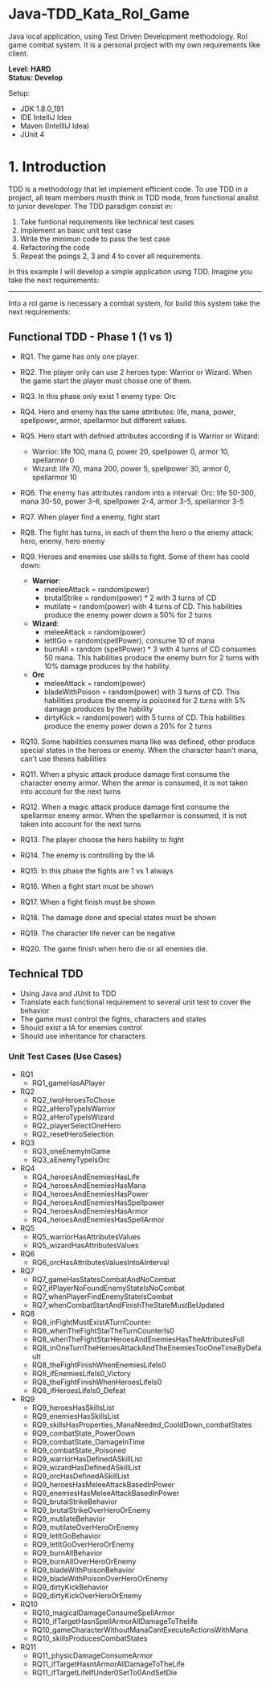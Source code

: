 # Java-TDD_Kata_Rol_Game
Java local application, using Test Driven Development methodology. Rol game combat system.
It is a personal project with my own requirements like client.

**Level: HARD**<br>
**Status: Develop**

Setup:
 - JDK 1.8.0_191
 - IDE IntelliJ Idea
 - Maven (IntellliJ Idea)
 - JUnit 4


# 1. Introduction
  TDD is a methodology that let implement efficient code. To use TDD in a project, all team members musth think in TDD mode, from functional analist to junior developer.
  The TDD paradigm consist in:
  1. Take funtional requirements like technical test cases
  2. Implement an basic unit test case
  3. Write the minimun code to pass the test case
  4. Refactoring the code
  5. Repeat the poings 2, 3 and 4 to cover all requirements.

In this example I will develop a simple application using TDD. Imagine you take the next requirements:
___
Into a rol game is necessary a combat system, for build this system take the next requirements:

## Functional TDD - Phase 1 (1 vs 1)
 * RQ1. The game has only one player.
 * RQ2. The player only can use 2 heroes type: Warrior or Wizard. When the game start the player must chosse one of them.
 * RQ3. In this phase only exist 1 enemy type: Orc
 * RQ4. Hero and enemy has the same attributes: life, mana, power, spellpower, armor, spellarmor but different values.
 * RQ5. Hero start with defnied attributes according if is Warrior or Wizard:
	  * Warrior: life 100, mana 0, power 20, spellpower 0, armor 10, spellarmor 0
	  * Wizard: life 70, mana 200, power 5, spellpower 30, armor 0, spellarmor 10
 * RQ6. The enemy has attributes random into a interval:
	Orc: life 50-300, mana 30-50, power 3-6, spellpower 2-4, armor 3-5, spellarmor 3-5
 * RQ7. When player find a enemy, fight start
 * RQ8. The fight has turns, in each of them the hero o the enemy attack: hero, enemy, hero enemy
 * RQ9. Heroes and enemies use skills to fight. Some of them has coold down:
	  * **Warrior**: 
        * meeleeAttack = random(power)
        * brutalStrike = random(power) * 2 with 3 turns of CD
        * mutilate = random(power) with 4 turns of CD. This habilities produce the enemy power down a 50% for 2 turns
	  * **Wizard**:
        * meleeAttack = random(power)
        * letItGo = random(spellPower), consume 10 of mana
        * burnAll = random (spellPower) * 3 with 4 turns of CD consumes 50 mana. This habilities produce the enemy burn for 2 turns with 10% damage produces by the hability.
	  * **Orc**
        * meleeAttack = random(power)
        * bladeWithPoison = random(power) with 3 turns of CD. This habilities produce the enemy is poisoned for 2 turns with 5% damage produces by the hability
        * dirtyKick = random(power) with 5 turns of CD. This habilities produce the enemy power down a 20% for 2 turns
		
 * RQ10. Some habilities consumes mana like was defined, other produce special states in the heroes or enemy. When the character hasn't mana, can't use theses habilities
 * RQ11. When a physic attack produce damage first consume the character enemy armor. When the armor is consumed, it is not taken into account for the next turns
 * RQ12. When a magic attack produce damage first consume the spellarmor enemy armor. When the spellarmor is consumed, it is not taken into account for the next turns
 * RQ13. The player choose the hero hability to fight
 * RQ14. The enemy is controlling by the IA
 * RQ15. In this phase the fights are 1 vs 1 always
 * RQ16. When a fight start must be shown
 * RQ17. When a fight finish must be shown
 * RQ18. The damage done and special states must be shown
 * RQ19. The character life never can be negative
 * RQ20. The game finish when hero die or all enemies die.
 
## Technical TDD
 - Using Java and JUnit to TDD
 - Translate each functional requirement to several unit test to cover the behavior
 - The game must control the fights, characters and states
 - Should exist a IA for enemies control
 - Should use inheritance for characters
### Unit Test Cases (Use Cases)
- RQ1
  - RQ1_gameHasAPlayer
- RQ2
  - RQ2_twoHeroesToChose
  - RQ2_aHeroTypeIsWarrior
  - RQ2_aHeroTypeIsWizard
  - RQ2_playerSelectOneHero
  - RQ2_resetHeroSelection
- RQ3
  - RQ3_oneEnemyInGame
  - RQ3_aEnemyTypeIsOrc
- RQ4
  - RQ4_heroesAndEnemiesHasLife
  - RQ4_heroesAndEnemiesHasMana
  - RQ4_heroesAndEnemiesHasPower
  - RQ4_heroesAndEnemiesHasSpellpower
  - RQ4_heroesAndEnemiesHasArmor
  - RQ4_heroesAndEnemiesHasSpellArmor
- RQ5
  - RQ5_warriorHasAttributesValues
  - RQ5_wizardHasAttributesValues
- RQ6
  - RQ6_orcHasAttributesValuesIntoAInterval
- RQ7
  - RQ7_gameHasStatesCombatAndNoCombat
  - RQ7_ifPlayerNoFoundEnemyStateIsNoCombat
  - RQ7_whenPlayerFindEnemyStateIsCombat
  - RQ7_whenCombatStartAndFinishTheStateMustBeUpdated
- RQ8  
  - RQ8_inFightMustExistATurnCounter
  - RQ8_whenTheFightStarTheTurnCounterIs0
  - RQ8_whenTheFightStarHeroesAndEnemiesHasTheAttributesFull
  - RQ8_inOneTurnTheHeroesAttackAndTheEnemiesTooOneTimeByDefault
  - RQ8_theFightFinishWhenEnemiesLifeIs0
  - RQ8_ifEnemiesLifeIs0_Victory
  - RQ8_theFightFinishWhenHeroesLifeIs0
  - RQ8_ifHeroesLifeIs0_Defeat
- RQ9
  - RQ9_heroesHasSkillsList
  - RQ9_enemiesHasSkillsList
  - RQ9_skillsHasProperties_ManaNeeded_CooldDown_combatStates
  - RQ9_combatState_PowerDown  
  - RQ9_combatState_DamageInTime
  - RQ9_combatState_Poisoned
  - RQ9_warriorHasDefinedASkillList
  - RQ9_wizardHasDefinedASkillList
  - RQ9_orcHasDefinedASkillList
  - RQ9_heroesHasMeleeAttackBasedInPower
  - RQ9_enemiesHasMeleeAttackBasedInPower
  - RQ9_brutalStrikeBehavior
  - RQ9_brutalStrikeOverHeroOrEnemy
  - RQ9_mutilateBehavior
  - RQ9_mutilateOverHeroOrEnemy
  - RQ9_letItGoBehavior
  - RQ9_letItGoOverHeroOrEnemy
  - RQ9_burnAllBehavior
  - RQ9_burnAllOverHeroOrEnemy
  - RQ9_bladeWithPoisonBehavior
  - RQ9_bladeWithPoisonOverHeroOrEnemy
  - RQ9_dirtyKickBehavior
  - RQ9_dirtyKickOverHeroOrEnemy
- RQ10
  - RQ10_magicalDamageConsumeSpellArmor
  - RQ10_ifTargetHasnSpellArmorAllDamageToThelife
  - RQ10_gameCharacterWithoutManaCantExecuteActionsWithMana
  - RQ10_skillsProducesCombatStates
- RQ11
  - RQ11_physicDamageConsumeArmor
  - RQ11_ifTargetHasntArmorAllDamageToTheLife
  - RQ11_ifTargetLifeIfUnder0SetTo0AndSetDie